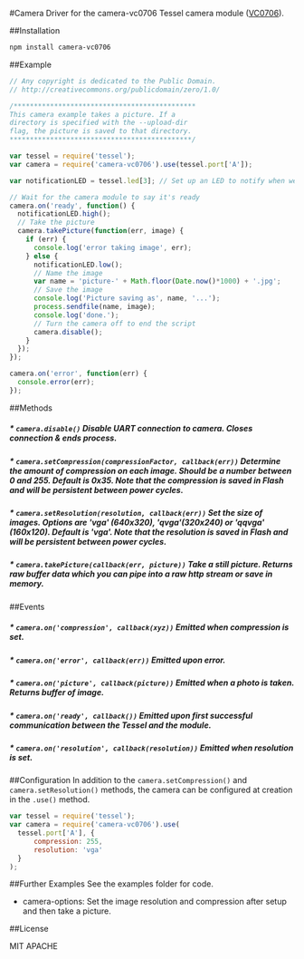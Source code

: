 #Camera
Driver for the camera-vc0706 Tessel camera module ([VC0706](http://www.southernstars.com/skycube/files/VC0706.pdf)).

##Installation
```sh
npm install camera-vc0706
```

##Example
```js
// Any copyright is dedicated to the Public Domain.
// http://creativecommons.org/publicdomain/zero/1.0/

/*********************************************
This camera example takes a picture. If a
directory is specified with the --upload-dir
flag, the picture is saved to that directory.
*********************************************/

var tessel = require('tessel');
var camera = require('camera-vc0706').use(tessel.port['A']);

var notificationLED = tessel.led[3]; // Set up an LED to notify when we're taking a picture

// Wait for the camera module to say it's ready
camera.on('ready', function() {
  notificationLED.high();
  // Take the picture
  camera.takePicture(function(err, image) {
    if (err) {
      console.log('error taking image', err);
    } else {
      notificationLED.low();
      // Name the image
      var name = 'picture-' + Math.floor(Date.now()*1000) + '.jpg';
      // Save the image
      console.log('Picture saving as', name, '...');
      process.sendfile(name, image);
      console.log('done.');
      // Turn the camera off to end the script
      camera.disable();
    }
  });
});

camera.on('error', function(err) {
  console.error(err);
});
```

##Methods

##### * `camera.disable()` Disable UART connection to camera. Closes connection & ends process.

##### * `camera.setCompression(compressionFactor, callback(err))` Determine the amount of compression on each image. Should be a number between 0 and 255. Default is 0x35. Note that the compression is saved in Flash and will be persistent between power cycles.

##### * `camera.setResolution(resolution, callback(err))` Set the size of images. Options are 'vga' (640x320), 'qvga'(320x240) or 'qqvga' (160x120). Default is 'vga'. Note that the resolution is saved in Flash and will be persistent between power cycles.

##### * `camera.takePicture(callback(err, picture))` Take a still picture. Returns raw buffer data which you can pipe into a raw http stream or save in memory.


##Events

##### * `camera.on('compression', callback(xyz))` Emitted when compression is set.

##### * `camera.on('error', callback(err))` Emitted upon error.

##### * `camera.on('picture', callback(picture))` Emitted when a photo is taken. Returns buffer of image.

##### * `camera.on('ready', callback())` Emitted upon first successful communication between the Tessel and the module.

##### * `camera.on('resolution', callback(resolution))` Emitted when resolution is set.

##Configuration
In addition to the `camera.setCompression()` and `camera.setResolution()` methods, the camera can be configured at creation in the `.use()` method.
```js
var tessel = require('tessel');
var camera = require('camera-vc0706').use(
  tessel.port['A'], {
      compression: 255, 
      resolution: 'vga'
  }
);
```

##Further Examples
See the examples folder for code.

* camera-options: Set the image resolution and compression after setup and then take a picture.


##License

MIT
APACHE
